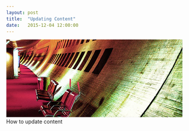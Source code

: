 ```yaml
---
layout: post
title:  "Updating Content"
date:   2015-12-04 12:00:00
---
```

<span class="image featured"><img src="/images/pic02.jpg" alt=""></span>
How to update content
